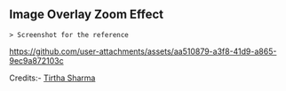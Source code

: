 ## Image Overlay Zoom Effect

    > Screenshot for the reference

https://github.com/user-attachments/assets/aa510879-a3f8-41d9-a865-9ec9a872103c


Credits:- [Tirtha Sharma](https://github.com/genze121 "Tirtha Sharma")
